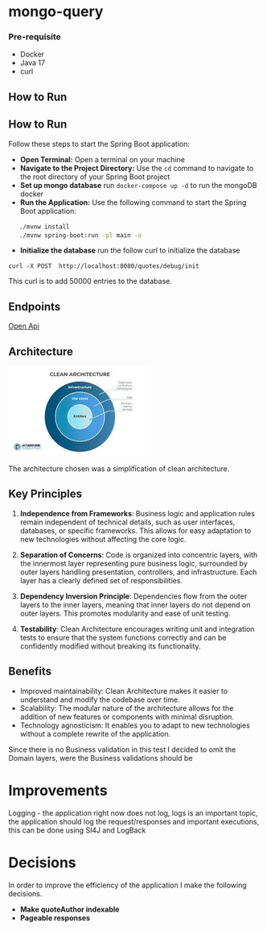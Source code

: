 # mongo-query

### Pre-requisite

- Docker
- Java 17
- curl

## How to Run

## How to Run

Follow these steps to start the Spring Boot application:

* **Open Terminal:** Open a terminal on your machine
* **Navigate to the Project Directory:** Use the `cd` command to navigate to the root directory of your Spring Boot
  project
* **Set up mongo database** run `docker-compose up -d` to run the mongoDB docker
* **Run the Application:** Use the following command to start the Spring Boot application:

```bash
   ./mvnw install
   ./mvnw spring-boot:run -pl main -o
```

* **Initialize the database** run the follow curl to initialize the database

```curl
curl -X POST  http://localhost:8080/quotes/debug/init
```

This curl is to add 50000 entries to the database.

## Endpoints

[Open Api](openApi.yaml)

## Architecture

![img.png](img.png)

The architecture chosen was a simplification of clean architecture.

## Key Principles

1. **Independence from Frameworks**: Business logic and application rules remain independent of technical details, such
   as user interfaces, databases, or specific frameworks. This allows for easy adaptation to new technologies without
   affecting the core logic.

2. **Separation of Concerns**: Code is organized into concentric layers, with the innermost layer representing pure
   business logic, surrounded by outer layers handling presentation, controllers, and infrastructure. Each layer has a
   clearly defined set of responsibilities.

3. **Dependency Inversion Principle**: Dependencies flow from the outer layers to the inner layers, meaning that inner
   layers do not depend on outer layers. This promotes modularity and ease of unit testing.

4. **Testability**: Clean Architecture encourages writing unit and integration tests to ensure that the system functions
   correctly and can be confidently modified without breaking its functionality.

## Benefits

- Improved maintainability: Clean Architecture makes it easier to understand and modify the codebase over time.
- Scalability: The modular nature of the architecture allows for the addition of new features or components with minimal
  disruption.
- Technology agnosticism: It enables you to adapt to new technologies without a complete rewrite of the application.

Since there is no Business validation in this test I decided to omit the Domain layers, were the Business validations
should be

# Improvements

Logging - the application right now does not log, logs is an important topic, the application should log the
request/responses and important executions, this can be done using Sl4J and LogBack

# Decisions

In order to improve the efficiency of the application I make the following decisions.

- **Make quoteAuthor indexable**
- **Pageable responses** 